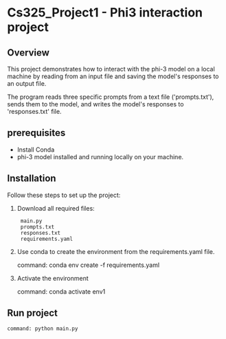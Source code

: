 # Cs325_Project1 - Phi3 interaction project

## Overview
This project demonstrates how to interact with the phi-3 model on a local machine by
reading from an input file and saving the model's responses to an output file.

The program reads three specific prompts from a text file ('prompts.txt'), sends them to the model, 
and writes the model's responses to 'responses.txt' file.

## prerequisites
- Install Conda
- phi-3 model installed and running locally on your machine.


## Installation

Follow these steps to set up the project:
1. Download all required files: 

        main.py
        prompts.txt
        responses.txt
        requirements.yaml

3. Use conda to create the environment from the requirements.yaml file.


   command: conda env create -f requirements.yaml

4. Activate the environment


   command: conda activate env1



## Run project
    command: python main.py
